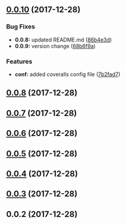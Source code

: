 <a name="0.0.10"></a>
## [0.0.10](https://github.com/jgololicic/simple-ngx-policy/compare/v0.0.8...v0.0.10) (2017-12-28)


### Bug Fixes

* **0.0.8:** updated README.md ([86b4e3d](https://github.com/jgololicic/simple-ngx-policy/commit/86b4e3d))
* **0.0.9:** version change ([68b6f9a](https://github.com/jgololicic/simple-ngx-policy/commit/68b6f9a))


### Features

* **conf:** added coveralls config file ([7b2fad7](https://github.com/jgololicic/simple-ngx-policy/commit/7b2fad7))



<a name="0.0.8"></a>
## [0.0.8](https://github.com/jgololicic/simple-ngx-policy/compare/v0.0.7...v0.0.8) (2017-12-28)



<a name="0.0.7"></a>
## [0.0.7](https://github.com/jgololicic/simple-ngx-policy/compare/v0.0.6...v0.0.7) (2017-12-28)



<a name="0.0.6"></a>
## [0.0.6](https://github.com/jgololicic/simple-ngx-policy/compare/v0.0.5...v0.0.6) (2017-12-28)



<a name="0.0.5"></a>
## [0.0.5](https://github.com/jgololicic/simple-ngx-policy/compare/v0.0.4...v0.0.5) (2017-12-28)



<a name="0.0.4"></a>
## [0.0.4](https://github.com/jgololicic/simple-ngx-policy/compare/v0.0.3...v0.0.4) (2017-12-28)



<a name="0.0.3"></a>
## [0.0.3](https://github.com/jgololicic/simple-ngx-policy/compare/v0.0.2...v0.0.3) (2017-12-28)



<a name="0.0.2"></a>
## 0.0.2 (2017-12-28)



